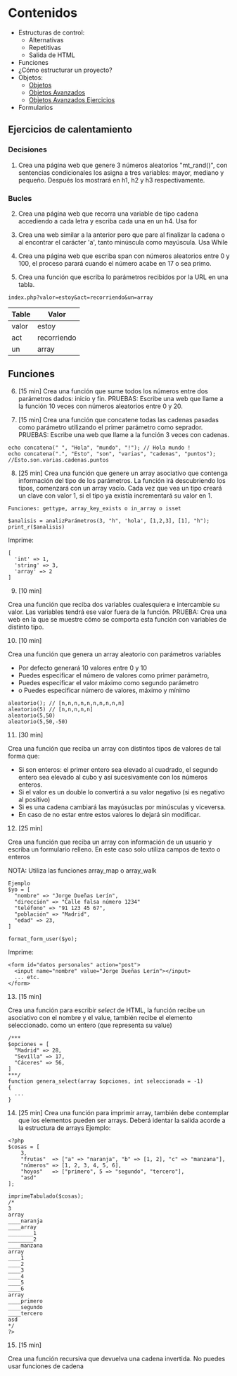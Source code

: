 # Contenidos

- Estructuras de control:
  - Alternativas
  - Repetitivas
  - Salida de HTML
- Funciones
- ¿Cómo estructurar un proyecto?
- Objetos:
  - [Objetos](Objetos.md)
  - [Objetos Avanzados](Objetos-Avanzados.md)
  - [Objetos Avanzados Ejercicios](Objetos-Avanzados-Ejercicios.md)
- Formularios

## Ejercicios de calentamiento

### Decisiones

01. Crea una página web que genere 3 números aleatorios "mt_rand()", con sentencias
condicionales los asigna a tres variables: mayor, mediano y pequeño. Después
los mostrará en h1, h2 y h3 respectivamente.

### Bucles

02. Crea una página web que recorra una variable de tipo cadena accediendo a cada letra y escriba cada una en un h4. Usa for

03. Crea una web similar a la anterior pero que pare al finalizar la cadena o al encontrar el carácter 'a', tanto minúscula como mayúscula. Usa While

04. Crea una página web que escriba span con números aleatorios entre 0 y 100, el proceso parará cuando el número acabe en 17 o sea primo.

05. Crea una función que escriba lo parámetros recibidos por la URL en una tabla.

```index.php?valor=estoy&act=recorriendo&un=array```

| Table | Valor |
|-------|-------|
| valor | estoy |
|  act  | recorriendo      |
|   un  | array |

## Funciones

06. [15 min]
Crea una función que sume todos los números entre dos parámetros dados: inicio y fin.
PRUEBAS:
Escribe una web que llame a la función 10 veces con números aleatorios entre
0 y 20.


07. [15 min]
Crea una función que concatene todas las cadenas pasadas como parámetro utilizando el primer parámetro como seprador.
PRUEBAS:
Escribe una web que llame a la función 3 veces con cadenas.

```
echo concatena(" ", "Hola", "mundo", "!"); // Hola mundo !
echo concatena(".", "Esto", "son", "varias", "cadenas", "puntos"); //Esto.son.varias.cadenas.puntos
```

08. [25 min]
Crea una función que genere un array asociativo que contenga información del tipo de los parámetros.
La función irá descubriendo los tipos, comenzará con un array vacío. Cada vez que vea un tipo creará un clave con valor 1, si el tipo ya existía incrementará su valor en 1.

```
Funciones: gettype, array_key_exists o in_array o isset
```

```
$analisis = analizParámetros(3, "h", 'hola', [1,2,3], [1], "h");
print_r($analisis)
```

Imprime:
```
[
  'int' => 1,
  'string' => 3,
  'array' => 2
]
```



09. [10 min]

Crea una función que reciba dos variables cualesquiera e intercambie su valor. Las variables tendrá ese valor fuera de la función.
PRUEBA:
Crea una web en la que se muestre cómo se comporta esta función con variables
de distinto tipo.


10. [10 min]

Crea una función que genera un array aleatorio con parámetros variables
- Por defecto generará 10 valores entre 0 y 10
- Puedes especificar el número de valores como primer parámetro,
- Puedes especificar el valor máximo como segundo parámetro
- o Puedes especificar número de valores, máximo y mínimo


```
aleatorio(); // [n,n,n,n,n,n,n,n,n,n]
aleatorio(5) // [n,n,n,n,n]
aleatorio(5,50)
aleatorio(5,50,-50)
```


11. [30 min]

Crea una función que reciba un array con distintos tipos de valores de tal forma
que:
- Si son enteros: el primer entero sea elevado al cuadrado, el segundo entero sea elevado al cubo y así sucesivamente con los números enteros.
- Si el valor es un double lo convertirá a su valor negativo (si es negativo al positivo)
- Si es una cadena cambiará las mayúsuclas por minúsculas y viceversa.
- En caso de no estar entre estos valores lo dejará sin modificar.



12. [25 min]

Crea una función que reciba un array con información de un usuario y escriba un formulario relleno.
En este caso solo utiliza campos de texto o enteros

NOTA: Utiliza las funciones array_map o array_walk
```
Ejemplo
$yo = [
  "nombre" => "Jorge Dueñas Lerín",
  "dirección" => "Calle falsa número 1234"
  "teléfono" => "91 123 45 67",
  "población" => "Madrid",
  "edad" => 23,
]
```

```
format_form_user($yo);
```

Imprime:
```
<form id="datos personales" action="post">
  <input name="nombre" value="Jorge Dueñas Lerín"></input>
  ... etc.
</form>
```


13. [15 min]

Crea una función para escribir *select* de HTML, la función recibe un asociativo con el nombre y el value, también recibe el elemento seleccionado. como un entero (que representa su value)

```
/*** 
$opciones = [
  "Madrid" => 28,
  "Sevilla" => 17,
  "Cáceres" => 56,
]
***/
function genera_select(array $opciones, int seleccionada = -1)
{
  ...
}
```

14. [25 min]
Crea una función para imprimir array, también debe contemplar que los elementos
pueden ser arrays. Deberá identar la salida acorde a la estructura de
arrays
Ejemplo:

```
<?php
$cosas = [
    3,
    "frutas"  => ["a" => "naranja", "b" => [1, 2], "c" => "manzana"],
    "números" => [1, 2, 3, 4, 5, 6],
    "hoyos"   => ["primero", 5 => "segundo", "tercero"],
    "asd"
];

imprimeTabulado($cosas);
/*
3
array
____naranja
____array
________1
________2
____manzana
array
____1
____2
____3
____4
____5
____6
array
____primero
____segundo
____tercero
asd
*/
?>
```

15. [15 min]

Crea una función recursiva que devuelva una cadena invertida.
No puedes usar funciones de cadena